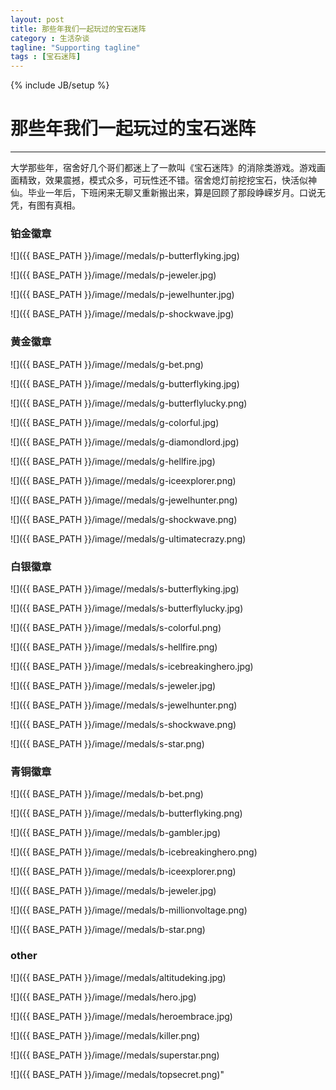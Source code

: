 ```yaml
---
layout: post
title: 那些年我们一起玩过的宝石迷阵
category : 生活杂谈
tagline: "Supporting tagline"
tags : [宝石迷阵]
---
```

{% include JB/setup %}
# 那些年我们一起玩过的宝石迷阵
---

大学那些年，宿舍好几个哥们都迷上了一款叫《宝石迷阵》的消除类游戏。游戏画面精致，效果震撼，模式众多，可玩性还不错。宿舍熄灯前挖挖宝石，快活似神仙。毕业一年后，下班闲来无聊又重新搬出来，算是回顾了那段峥嵘岁月。口说无凭，有图有真相。

### 铂金徽章

![]({{ BASE_PATH }}/image//medals/p-butterflyking.jpg)
<!--break-->

![]({{ BASE_PATH }}/image//medals/p-jeweler.jpg)

![]({{ BASE_PATH }}/image//medals/p-jewelhunter.jpg)

![]({{ BASE_PATH }}/image//medals/p-shockwave.jpg)

### 黄金徽章

![]({{ BASE_PATH }}/image//medals/g-bet.png)

![]({{ BASE_PATH }}/image//medals/g-butterflyking.jpg)

![]({{ BASE_PATH }}/image//medals/g-butterflylucky.png)

![]({{ BASE_PATH }}/image//medals/g-colorful.jpg)

![]({{ BASE_PATH }}/image//medals/g-diamondlord.jpg)

![]({{ BASE_PATH }}/image//medals/g-hellfire.jpg)

![]({{ BASE_PATH }}/image//medals/g-iceexplorer.png)

![]({{ BASE_PATH }}/image//medals/g-jewelhunter.png)

![]({{ BASE_PATH }}/image//medals/g-shockwave.png)

![]({{ BASE_PATH }}/image//medals/g-ultimatecrazy.png)

### 白银徽章

![]({{ BASE_PATH }}/image//medals/s-butterflyking.jpg)

![]({{ BASE_PATH }}/image//medals/s-butterflylucky.jpg)

![]({{ BASE_PATH }}/image//medals/s-colorful.png)

![]({{ BASE_PATH }}/image//medals/s-hellfire.png)

![]({{ BASE_PATH }}/image//medals/s-icebreakinghero.jpg)

![]({{ BASE_PATH }}/image//medals/s-jeweler.jpg)

![]({{ BASE_PATH }}/image//medals/s-jewelhunter.png)

![]({{ BASE_PATH }}/image//medals/s-shockwave.png)

![]({{ BASE_PATH }}/image//medals/s-star.png)

### 青铜徽章

![]({{ BASE_PATH }}/image//medals/b-bet.png)

![]({{ BASE_PATH }}/image//medals/b-butterflyking.png)

![]({{ BASE_PATH }}/image//medals/b-gambler.jpg)

![]({{ BASE_PATH }}/image//medals/b-icebreakinghero.png)

![]({{ BASE_PATH }}/image//medals/b-iceexplorer.png)

![]({{ BASE_PATH }}/image//medals/b-jeweler.jpg)

![]({{ BASE_PATH }}/image//medals/b-millionvoltage.png)

![]({{ BASE_PATH }}/image//medals/b-star.png)

### other

![]({{ BASE_PATH }}/image//medals/altitudeking.jpg)

![]({{ BASE_PATH }}/image//medals/hero.jpg)

![]({{ BASE_PATH }}/image//medals/heroembrace.jpg)

![]({{ BASE_PATH }}/image//medals/killer.png)

![]({{ BASE_PATH }}/image//medals/superstar.png)

![]({{ BASE_PATH }}/image//medals/topsecret.png)"